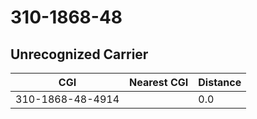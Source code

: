 # 310-1868-48
## Unrecognized Carrier


| CGI | Nearest CGI | Distance |
|-----|-------------|----------|
| 310-1868-48-4914 |  | 0.0 |
